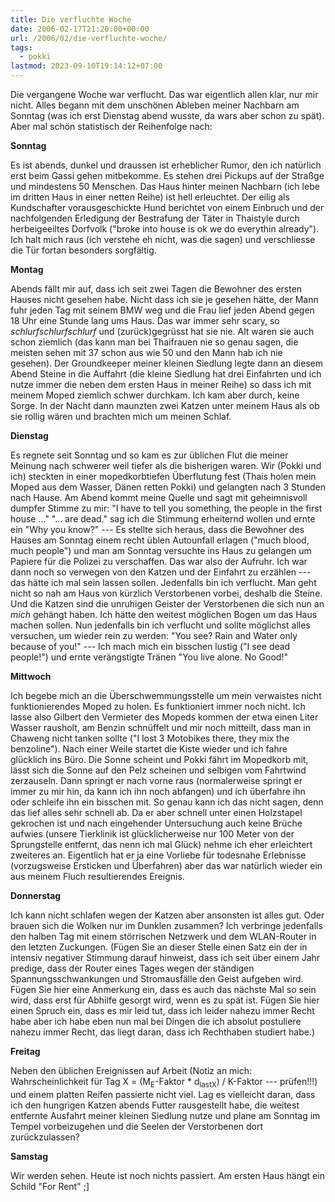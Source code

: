 ```yaml
---
title: Die verfluchte Woche
date: 2006-02-17T21:20:00+00:00
url: /2006/02/die-verfluchte-woche/
tags:
  - pokki
lastmod: 2023-09-10T19:14:12+07:00
---
```

Die vergangene Woche war verflucht. Das war eigentlich allen klar, nur mir nicht. Alles begann mit dem unschönen Ableben meiner Nachbarn am Sonntag (was ich erst Dienstag abend wusste, da wars aber schon zu spät). Aber mal schön statistisch der Reihenfolge nach:

**Sonntag**

Es ist abends, dunkel und draussen ist erheblicher Rumor, den ich natürlich erst beim Gassi gehen mitbekomme. Es stehen drei Pickups auf der Straßge und mindestens 50 Menschen. Das Haus hinter meinen Nachbarn (ich lebe im dritten Haus in einer netten Reihe) ist hell erleuchtet. Der eilig als Kundschafter vorausgeschickte Hund berichtet von einem Einbruch und der nachfolgenden Erledigung der Bestrafung der Täter in Thaistyle durch herbeigeeiltes Dorfvolk ("broke into house is ok we do everythin already"). Ich halt mich raus (ich verstehe eh nicht, was die sagen) und verschliesse die Tür fortan besonders sorgfältig.

**Montag**

Abends fällt mir auf, dass ich seit zwei Tagen die Bewohner des ersten Hauses nicht gesehen habe. Nicht dass ich sie je gesehen hätte, der Mann fuhr jeden Tag mit seinem BMW weg und die Frau lief jeden Abend gegen 18 Uhr eine Stunde lang ums Haus. Das war immer sehr scary, so _schlurfschlurfschlurf_ und (zurück)gegrüsst hat sie nie. Alt waren sie auch schon ziemlich (das kann man bei Thaifrauen nie so genau sagen, die meisten sehen mit 37 schon aus wie 50 und den Mann hab ich nie gesehen). Der Groundkeeper meiner kleinen Siedlung legte dann an diesem Abend Steine in die Auffahrt (die kleine Siedlung hat drei Einfahrten und ich nutze immer die neben dem ersten Haus in meiner Reihe) so dass ich mit meinem Moped ziemlich schwer durchkam. Ich kam aber durch, keine Sorge. In der Nacht dann maunzten zwei Katzen unter meinem Haus als ob sie rollig wären und brachten mich um meinen Schlaf.

**Dienstag**

Es regnete seit Sonntag und so kam es zur üblichen Flut die meiner Meinung nach schwerer weil tiefer als die bisherigen waren. Wir (Pokki und ich) steckten in einer mopedkorbtiefen Überflutung fest (Thais holen mein Moped aus dem Wasser, Dänen retten Pokki) und gelangten nach 3 Stunden nach Hause. Am Abend kommt meine Quelle und sagt mit geheimnisvoll dumpfer Stimme zu mir: "I have to tell you something, the people in the first house ..." "... are dead." sag ich die Stimmung erheiternd wollen und ernte ein "Why you know?" --- Es stellte sich heraus, dass die Bewohner des Hauses am Sonntag einem recht üblen Autounfall erlagen ("much blood, much people") und man am Sonntag versuchte ins Haus zu gelangen um Papiere für die Polizei zu verschaffen. Das war also der Aufruhr. Ich war dann noch so verwegen von den Katzen und der Einfahrt zu erzählen --- das hätte ich mal sein lassen sollen. Jedenfalls bin ich verflucht. Man geht nicht so nah am Haus von kürzlich Verstorbenen vorbei, deshalb die Steine. Und die Katzen sind die unruhigen Geister der Verstorbenen die sich nun an _mich_ gehängt haben. Ich hätte den weitest möglichen Bogen um das Haus machen sollen. Nun jedenfalls bin ich verflucht und sollte möglichst alles versuchen, um wieder rein zu werden: "You see? Rain and Water only because of you!" --- Ich mach mich ein bisschen lustig ("I see dead people!") und ernte verängstigte Tränen "You live alone. No Good!"

**Mittwoch**

Ich begebe mich an die Überschwemmungsstelle um mein verwaistes nicht funktionierendes Moped zu holen. Es funktioniert immer noch nicht. Ich lasse also Gilbert den Vermieter des Mopeds kommen der etwa einen Liter Wasser rausholt, am Benzin schnüffelt und mir noch mitteilt, dass man in Chaweng nicht tanken sollte ("I lost 3 Motobikes there, they mix the benzoline"). Nach einer Weile startet die Kiste wieder und ich fahre glücklich ins Büro. Die Sonne scheint und Pokki fährt im Mopedkorb mit, lässt sich die Sonne auf den Pelz scheinen und selbigen vom Fahrtwind zerzauseln. Dann springt er nach vorne raus (normalerweise springt er immer zu mir hin, da kann ich ihn noch abfangen) und ich überfahre ihn oder schleife ihn ein bisschen mit. So genau kann ich das nicht sagen, denn das lief alles sehr schnell ab. Da er aber schnell unter einen Holzstapel gekrochen ist und nach eingehender Untersuchung auch keine Brüche aufwies (unsere Tierklinik ist glücklicherweise nur 100 Meter von der Sprungstelle entfernt, das nenn ich mal Glück) nehme ich eher erleichtert zweiteres an. Eigentlich hat er ja eine Vorliebe für todesnahe Erlebnisse (vorzugsweise Ersticken und Überfahren) aber das war natürlich wieder ein aus meinem Fluch resultierendes Ereignis.

**Donnerstag**

Ich kann nicht schlafen wegen der Katzen aber ansonsten ist alles gut. Oder brauen sich die Wolken nur im Dunklen zusammen? Ich verbringe jedenfalls den halben Tag mit einem störrischen Netzwerk und dem WLAN-Router in den letzten Zuckungen. (Fügen Sie an dieser Stelle einen Satz ein der in intensiv negativer Stimmung darauf hinweist, dass ich seit über einem Jahr predige, dass der Router eines Tages wegen der ständigen Spannungsschwankungen und Stromausfälle den Geist aufgeben wird. Fügen Sie hier eine Anmerkung ein, dass es auch das nächste Mal so sein wird, dass erst für Abhilfe gesorgt wird, wenn es zu spät ist. Fügen Sie hier einen Spruch ein, dass es mir leid tut, dass ich leider nahezu immer Recht habe aber ich habe eben nun mal bei Dingen die ich absolut postuliere nahezu immer Recht, das liegt daran, dass ich Rechthaben studiert habe.)

**Freitag**

Neben den üblichen Ereignissen auf Arbeit (Notiz an mich: Wahrscheinlichkeit für Tag X = (M<sub>E</sub>-Faktor * d<sub>lastX</sub>) / K-Faktor --- prüfen!!!) und einem platten Reifen passierte nicht viel. Lag es vielleicht daran, dass ich den hungrigen Katzen abends Futter rausgestellt habe, die weitest entfernte Ausfahrt meiner kleinen Siedlung nutze und plane am Sonntag im Tempel vorbeizugehen und die Seelen der Verstorbenen dort zurückzulassen?

**Samstag**

Wir werden sehen. Heute ist noch nichts passiert. Am ersten Haus hängt ein Schild "For Rent" ;]
